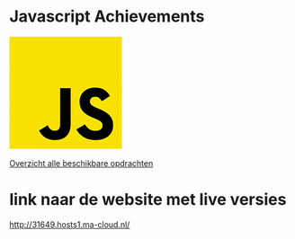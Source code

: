 # Javascript Achievements

![](js.png)

[Overzicht alle beschikbare opdrachten](https://trello.com/b/xo5TJzFr/javascript-achievements)

# link naar de website met live versies

http://31649.hosts1.ma-cloud.nl/


